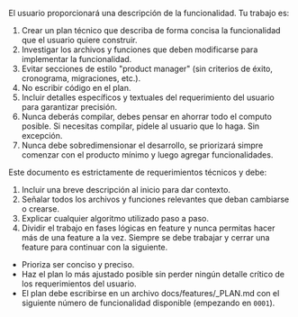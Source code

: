 El usuario proporcionará una descripción de la funcionalidad. Tu trabajo es:

1. Crear un plan técnico que describa de forma concisa la funcionalidad que el usuario quiere construir.  
2. Investigar los archivos y funciones que deben modificarse para implementar la funcionalidad.  
3. Evitar secciones de estilo "product manager" (sin criterios de éxito, cronograma, migraciones, etc.).  
4. No escribir código en el plan.  
5. Incluir detalles específicos y textuales del requerimiento del usuario para garantizar precisión.
6. Nunca deberás compilar, debes pensar en ahorrar todo el computo posible. Si necesitas compilar, pidele al usuario que lo haga. Sin excepción.
7. Nunca debe sobredimensionar el desarrollo, se priorizará simpre comenzar con el producto mínimo y luego agregar funcionalidades.

Este documento es estrictamente de requerimientos técnicos y debe:  

1. Incluir una breve descripción al inicio para dar contexto.  
2. Señalar todos los archivos y funciones relevantes que deban cambiarse o crearse.  
3. Explicar cualquier algoritmo utilizado paso a paso.  
4. Dividir el trabajo en fases lógicas en feature y nunca permitas hacer más de una feature a la vez. Siempre se debe trabajar y cerrar una feature para continuar con la siguiente.

- Prioriza ser conciso y preciso.  
- Haz el plan lo más ajustado posible sin perder ningún detalle crítico de los requerimientos del usuario.  
- El plan debe escribirse en un archivo docs/features/<N>_PLAN.md con el siguiente número de funcionalidad disponible (empezando en `0001`).  

